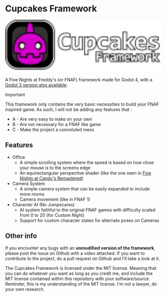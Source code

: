 # Cupcakes Framework

<p align="center">
<img src=".github/cupcake_logo.svg" width="577" alt="Cupcakes Framework logo">
</p>

A Five Nights at Freddy's (or FNAF) framework made for Godot 4, with a [Godot 3 version also available](https://github.com/Oplexitie/Cupcakes-Framework/tree/godot3).

>[!IMPORTANT]
>This framework only contains the very basic necessities to build your FNAF inspired game.
>As such, I will not be adding any features that :
>  - A - Are very easy to make on your own
>  - B - Are not necessary for a FNAF like game
>  - C - Make the project a convoluted mess

## Features

- Office
  - A simple scrolling system where the speed is based on how close your mouse is to the screens edge
  - An equirectangular perspective shader (like the one seen in [Five Nights at Candy's Remastered](https://gamejolt.com/games/five-nights-at-candy-s-remastered/426659))
- Camera System
  - A simple camera system that can be easily expanded to include more rooms
  - Camera movement (like in FNAF 1)
- Character AI (No Jumpscares)
  - AI system faithful to the original FNAF games with difficulty scaled from 0 to 20 (for Custom Night)
  - Support for custom character states for alternate poses on Cameras
 
 ## Other info

If you encounter any bugs with an **unmodified version of the framework**, please post the issue on Github with a video attached.
If you want to contribute to the project, do a pull request on Github and I'll take a look at it.

The Cupcakes Framework is licensed under the MIT license.
Meaning that you can do whatever you want as long as you credit me, and include the MIT license contained within this repository with your software/source.
Reminder, this is my understanding of the MIT license. I'm not a lawyer, do your own research.
